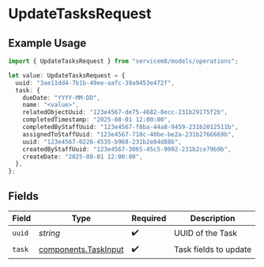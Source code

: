 # UpdateTasksRequest

## Example Usage

```typescript
import { UpdateTasksRequest } from "servicem8/models/operations";

let value: UpdateTasksRequest = {
  uuid: "3ae11dd4-7b1b-49ee-aafc-39a9453e472f",
  task: {
    dueDate: "YYYY-MM-DD",
    name: "<value>",
    relatedObjectUuid: "123e4567-de75-4682-8ecc-231b29175f2b",
    completedTimestamp: "2025-08-01 12:00:00",
    completedByStaffUuid: "123e4567-f8ba-44a8-9459-231b2012511b",
    assignedToStaffUuid: "123e4567-710c-40be-be2a-231b2766669b",
    uuid: "123e4567-0226-4535-b968-231b2e84d88b",
    createdByStaffUuid: "123e4567-3065-45c5-9992-231b2ce79b9b",
    createDate: "2025-08-01 12:00:00",
  },
};
```

## Fields

| Field                                                        | Type                                                         | Required                                                     | Description                                                  |
| ------------------------------------------------------------ | ------------------------------------------------------------ | ------------------------------------------------------------ | ------------------------------------------------------------ |
| `uuid`                                                       | *string*                                                     | :heavy_check_mark:                                           | UUID of the Task                                             |
| `task`                                                       | [components.TaskInput](../../models/components/taskinput.md) | :heavy_check_mark:                                           | Task fields to update                                        |